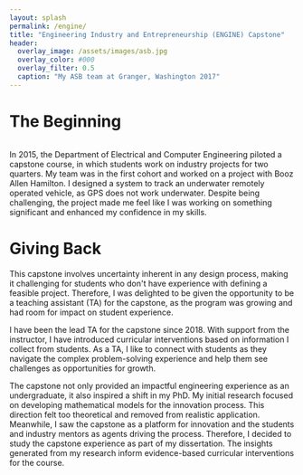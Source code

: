```yaml
---
layout: splash
permalink: /engine/
title: "Engineering Industry and Entrepreneurship (ENGINE) Capstone"
header:
  overlay_image: /assets/images/asb.jpg
  overlay_color: #000
  overlay_filter: 0.5
  caption: "My ASB team at Granger, Washington 2017"
---
```


<h1>The Beginning</h1>

<figure style="width: 300px" class="align-right">
  <img src="{{ site.url }}{{ site.baseurl }}/assets/images/engine.png" alt="">
</figure>

In 2015, the Department of Electrical and Computer Engineering piloted a capstone course, in which students work on industry projects for two quarters. My team was in the first cohort and worked on a project with Booz Allen Hamilton. I designed a system to track an underwater remotely operated vehicle, as GPS does not work underwater. Despite being challenging, the project made me feel like I was working on something significant and enhanced my confidence in my skills.

<h1>Giving Back</h1>

This capstone involves uncertainty inherent in any design process, making it challenging for students who don't have experience with defining a feasible project. Therefore, I was delighted to be given the opportunity to be a teaching assistant (TA) for the capstone, as the program was growing and had room for impact on student experience.

I have been the lead TA for the capstone since 2018. With support from the instructor, I have introduced curricular interventions based on information I collect from students. As a TA, I like to connect with students as they navigate the complex problem-solving experience and help them see challenges as opportunities for growth. 

The capstone not only provided an impactful engineering experience as an undergraduate, it also inspired a shift in my PhD. My initial research focused on developing mathematical models for the innovation process. This direction felt too theoretical and removed from realistic application. Meanwhile, I saw the capstone as a platform for innovation and the students and industry mentors as agents driving the process. Therefore, I decided to study the capstone experience as part of my dissertation. The insights generated from my research inform evidence-based curricular interventions for the course.